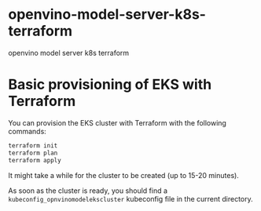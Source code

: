 # openvino-model-server-k8s-terraform
openvino model server k8s terraform


# Basic provisioning of EKS with Terraform

You can provision the EKS cluster with Terraform with the following commands:

```bash
terraform init
terraform plan
terraform apply
```

It might take a while for the cluster to be created (up to 15-20 minutes).

As soon as the cluster is ready, you should find a `kubeconfig_opnvinomodelekscluster` kubeconfig file in the current directory.

